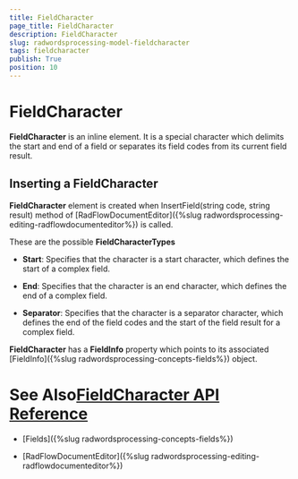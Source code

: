 ```yaml
---
title: FieldCharacter
page_title: FieldCharacter
description: FieldCharacter
slug: radwordsprocessing-model-fieldcharacter
tags: fieldcharacter
publish: True
position: 10
---
```


# FieldCharacter



__FieldCharacter__ is an inline element. It is a special character which delimits the start and end of a field or separates
        its field codes from its current field result.
      

## Inserting a FieldCharacter

__FieldCharacter__ element is created when InsertField(string code, string result) method of
          [RadFlowDocumentEditor]({%slug radwordsprocessing-editing-radflowdocumenteditor%}) is called.
        

These are the possible __FieldCharacterTypes__

* __Start__: Specifies that the character is a start character, which defines the start of a complex field.
            

* __End__: Specifies that the character is an end character, which defines the end of a complex field.
            

* __Separator__: Specifies that the character is a separator character, which defines the end of the field codes
              and the start of the field result for a complex field.
            

__FieldCharacter__ has a __FieldInfo__ property which points to its associated
          [FieldInfo]({%slug radwordsprocessing-concepts-fields%}) object.
        

# See Also[FieldCharacter API Reference](http://www.telerik.com/help/wpf/allmembers_t_telerik_windows_documents_flow_model_fields_fieldcharacter.html)

 * [Fields]({%slug radwordsprocessing-concepts-fields%})

 * [RadFlowDocumentEditor]({%slug radwordsprocessing-editing-radflowdocumenteditor%})
